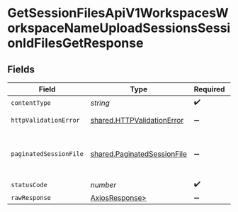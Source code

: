 # GetSessionFilesApiV1WorkspacesWorkspaceNameUploadSessionsSessionIdFilesGetResponse


## Fields

| Field                                                                      | Type                                                                       | Required                                                                   | Description                                                                |
| -------------------------------------------------------------------------- | -------------------------------------------------------------------------- | -------------------------------------------------------------------------- | -------------------------------------------------------------------------- |
| `contentType`                                                              | *string*                                                                   | :heavy_check_mark:                                                         | N/A                                                                        |
| `httpValidationError`                                                      | [shared.HTTPValidationError](../../models/shared/httpvalidationerror.md)   | :heavy_minus_sign:                                                         | Validation Error                                                           |
| `paginatedSessionFile`                                                     | [shared.PaginatedSessionFile](../../models/shared/paginatedsessionfile.md) | :heavy_minus_sign:                                                         | Returns a list of files registered to the session.                         |
| `statusCode`                                                               | *number*                                                                   | :heavy_check_mark:                                                         | N/A                                                                        |
| `rawResponse`                                                              | [AxiosResponse>](https://axios-http.com/docs/res_schema)                   | :heavy_minus_sign:                                                         | N/A                                                                        |